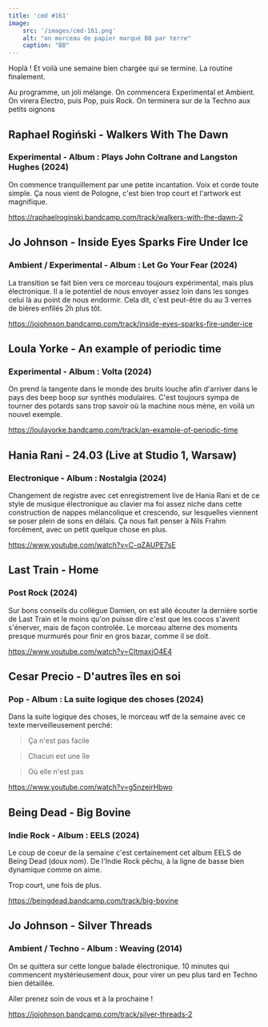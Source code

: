 ```yaml
---
title: 'cmd #161'
image:  
    src: '/images/cmd-161.png'
    alt: "on morceau de papier marqué BB par terre" 
    caption: "BB"
---
```

Hoplà ! Et voilà une semaine bien chargée qui se termine. La routine finalement.

Au programme, un joli mélange. On commencera Experimental et Ambient. On virera Electro, puis Pop, puis Rock. On terminera sur de la Techno aux petits oignons

## Raphael Rogiński - Walkers With The Dawn 

### Experimental - Album : Plays John Coltrane and Langston Hughes (2024)

On commence tranquillement par une petite incantation. Voix et corde toute simple. Ça nous vient de Pologne, c'est bien trop court et l'artwork est magnifique.

https://raphaelroginski.bandcamp.com/track/walkers-with-the-dawn-2

## Jo Johnson - Inside Eyes Sparks Fire Under Ice 

### Ambient / Experimental - Album : Let Go Your Fear (2024)

La transition se fait bien vers ce morceau toujours expérimental, mais plus électronique. Il a le potentiel de nous envoyer assez loin dans les songes celui là au point de nous endormir. Cela dit, c'est peut-être du au 3 verres de bières enfilés 2h plus tôt.

https://jojohnson.bandcamp.com/track/inside-eyes-sparks-fire-under-ice

## Loula Yorke - An example of periodic time 

### Experimental - Album : Volta (2024)

On prend la tangente dans le monde des bruits louche afin d'arriver dans le pays des beep boop sur synthés modulaires. C'est toujours sympa de tourner des potards sans trop savoir où la machine nous mène, en voilà un nouvel exemple.

https://loulayorke.bandcamp.com/track/an-example-of-periodic-time

## Hania Rani - 24.03 (Live at Studio 1, Warsaw) 

### Electronique - Album : Nostalgia (2024)

Changement de registre avec cet enregistrement live de Hania Rani et de ce style de musique électronique au clavier ma foi assez niche dans cette construction de nappes mélancolique et crescendo, sur lesquelles viennent se poser plein de sons en délais. Ça nous fait penser à Nils Frahm forcément, avec un petit quelque chose en plus.

https://www.youtube.com/watch?v=C-qZAUPE7sE

## Last Train - Home 

### Post Rock (2024)

Sur bons conseils du collègue Damien, on est allé écouter la dernière sortie de Last Train et le moins qu'on puisse dire c'est que les cocos s'avent s'énerver, mais de façon controlée. Le morceau alterne des moments presque murmurés pour finir en gros bazar, comme il se doit.

https://www.youtube.com/watch?v=CltmaxjO4E4

## Cesar Precio - D'autres îles en soi 

### Pop - Album : La suite logique des choses (2024)

Dans la suite logique des choses, le morceau wtf de la semaine avec ce texte merveilleusement perché:

> Ça n'est pas facile

> Chacun est une île

> Où elle n'est pas

https://www.youtube.com/watch?v=g5nzeirHbwo

## Being Dead - Big Bovine 

### Indie Rock - Album : EELS (2024)

Le coup de coeur de la semaine c'est certainement cet album EELS de Being Dead (doux nom). De l'Indie Rock pêchu, à la ligne de basse bien dynamique comme on aime. 

Trop court, une fois de plus.

https://beingdead.bandcamp.com/track/big-bovine

## Jo Johnson - Silver Threads 

### Ambient / Techno - Album : Weaving (2014)

On se quittera sur cette longue balade électronique. 10 minutes qui commencent mystérieusement doux, pour virer un peu plus tard en Techno bien détaillée.

Aller prenez soin de vous et à la prochaine !

https://jojohnson.bandcamp.com/track/silver-threads-2

